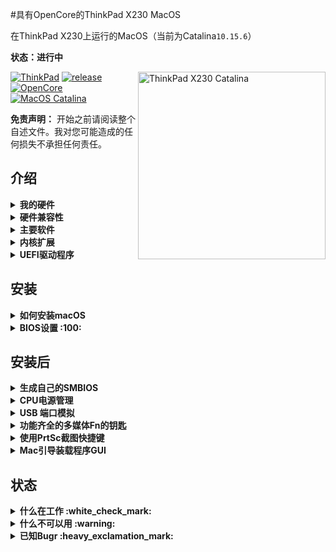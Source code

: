 #具有OpenCore的ThinkPad X230 MacOS

在ThinkPad X230上运行的MacOS（当前为Catalina`10.15.6`）

**状态：进行中**

<img align="right" src="https://ftp.bmp.ovh/imgs/2020/10/afdccda005d2aed8.png" alt="ThinkPad X230 Catalina" width="300"/>

[![ThinkPad](https://img.shields.io/badge/ThinkPad-X230-blue.svg)](https://psref.lenovo.com/syspool/Sys/PDF/withdrawnbook/ThinkPad_X230.pdf) [![release](https://img.shields.io/badge/Download-latest-brightgreen.svg)](https://github.com/banhbaoxamlan/X230-Hackintosh/releases/latest) [![OpenCore](https://img.shields.io/badge/OpenCore-0.6.2-blue.svg)](https://github.com/acidanthera/OpenCorePkg/releases/latest) [![MacOS Catalina](https://img.shields.io/badge/macOS-10.15.6-brightgreen.svg)](https://www.apple.com/macos/catalina/)

**免责声明：**
开始之前请阅读整个自述文件。我对您可能造成的任何损失不承担任何责任。

## 介绍

<details>

<summary><strong>我的硬件</strong></summary>

| Specifications      | Detail                                      |
| :------------------ | :------------------------------------------ |
| Computer model      | Lenovo ThinkPad X230 (Type: 2325)           |
| Processor           | Intel Core i7-3520M (2C4T, 2.9/3.6Ghz, 4MB) |
| Memory              | Crucial 16GB DDR3L 1867MHz, dual-channel    |
| Hard Disk           | Crucial BX500 3D-NAND 240GB                 |
| Integrated Graphics | Intel HD Graphics 4000                      |
| Display             | 12.5" HD (1366x768) TN - B125XW01.V0        |
| Audio               | Realtek ALC3202 (Layout-id: `18`)           |
| Ethernet            | Intel 82579LM Gigabit Network Connection    |
| WIFI+BT             | AzureWave AW-CB160H (BCM94360HMB)           |
| Keyboard            | 6-row, multimedia Fn keys, LED backlight    |
| Dock                | ThinkPad UltraBase Series 3                 |

</details>

<details>

<summary><strong>硬件兼容性</strong></summary>

This EFI will suit any X230 regardless of CPU model, amount of RAM, display resolution, and internal storage.

  1. Optional custom CPU Power Management guide (see below post-install)
  1. Modified
      - 1440p display models should change `NVRAM>>Add>>7C436110-AB2A-4BBB-A880-FE41995C9F82>>UIScale`: 2
      - X220 7-row keyboard should use : `SSDT-X220-KBD.aml`

</details>

<details>

<summary><strong>主要软件</strong></summary>

| Component      | Version           |
| :------------- | :---------------- |
| MacOS Catalina | 10.15.6 (19G2021) |
| OpenCore       | 0.6.2             |

</details>

<details>

<summary><strong>内核扩展</strong></summary>

| Kext                | Version |
| :------------------ | :------ |
| AirportBrcmFixup    | 2.0.9   |
| AppleALC            | 1.5.2   |
| BrcmPatchRAM        | 2.5.4   |
| EFICheckDisabler    | 0.5.0   |
| IntelMausi          | 1.0.3   |
| Lilu                | 1.4.7   |
| USBPorts            |         |
| VirtualSMC          | 1.1.6   |
| VoodooPS2Controller | 2.1.6   |
| WhateverGreen       | 1.4.2   |

</details>

<details>

<summary><strong>UEFI驱动程序</strong></summary>

| Driver          | Version           |
| :-------------- | :---------------- |
| HfsPlus.efi     | OcBinaryData      |
| OpenRuntime.efi | OpenCorePkg 0.6.2 |

</details>


## 安装

<details>

<summary><strong>如何安装macOS</strong></summary>

要安装macOS，请遵循提供的指南 [Dortania](https://dortania.github.io/getting-started/)

有用的工具 [CorpNewt](https://github.com/corpnewt) 和 [headkaze](https://github.com/headkaze/Hackintool)

完整的EFI可在 [releases](https://github.com/kikileaf/kikileaf-ThinkPad-X230-MacOS-with-OpenCore/releases) 页

</details>

<details>

<summary><strong>BIOS设置 :100:</strong></summary>

提供了一种安装修改后的BIOS的简单方法 [here](https://github.com/n4ru/1vyrain/) (无需外部编程器).

| Main | Sub #1                                 | Sub #2 | Sub #3 | Setting |
| :------------ | :----------- | ------------- | ------------- | ------------- |
| Config | Network | Wake On Lan |  | Disabled |
|  | Serial ATA (SATA) | Mode |  | AHCI |
| Advanced | System Agent (SA) configuration | Graphics Configuration | DVMT Pre-Allocated | 128MB |
|  |  |  | DVMT Total Gfx Mem | MAX |
| Security | Security Chip |  |  | Disabled |
|  | Memory Protection | Execution Prevention |  | Enabled |
|  | Anti-Theft | Current Setting |  | Disabled |
|  |  | Computrace | Current Setting | Disabled |
|  | Secure Boot |  |  | Disabled |
| Startup | UEFI/Legacy Boot |  |  | UEFI Only |
|  |  | CSM Support |  | Disabled |

</details>

## 安装后

<details>

<summary><strong>生成自己的SMBIOS</strong></summary>

对于设置SMBIOS信息,使用[GenSMBIOS] (https://github.com/corpnewt/GenSMBIOS)

- GenSMBIOS运行,选择选项1下载MacSerial SMBIOS选项3和选择

  - MacBookPro10,2

- 打开 `Config.plist`,找到PlatformInfo > >通用

  - 复制 `Serial` 到 SystemSerialNumber.

  - 复制 `Board Serial` 到 MLB.

  - 复制 `SmUUID` 到 SystemUUID.

* *提醒,你想要一个无效的串行或有效的序列号,但那些没有在使用,你想拿回一个消息:“Purchase Date not Validated”* *(苹果序列号检查)(https://checkcoverage.apple.com/)

</details>

<details>

<summary><strong>CPU电源管理</strong></summary>

推荐额外的步骤来改善与优化电池寿命CPU电源管理:

- 打开终端,复制并粘贴以下命令:

  ```bash
  curl -o ~/ssdtPRGen.sh https://raw.githubusercontent.com/Piker-Alpha/ssdtPRGen.sh/master/ssdtPRGen.sh
  chmod +x ~/ssdtPRGen.sh
  ./ssdtPRGen.sh
  ```

- 一个定制的 `SSDT.aml` 将在目录 **/Users/yourusername/Library/ssdtPRGen**中


- 重命名为 `SSDT-PM.aml` ,复制到 **EFI/OC/ACPI/**

- 打开 `Config.plist`, 添加 `ACPI>>Add>>SSDT-PM.aml`

- 重启

</details>

<details>

<summary><strong>USB 端口模拟</strong></summary>

如果您使用的是不同的模型和kext从不为你工作。试一试:

- [USBMap](https://github.com/corpnewt/USBMap)

- [Hackintool](https://github.com/headkaze/Hackintool)

</details>

<details>

<summary><strong>功能齐全的多媒体Fn的钥匙</strong></summary>

- 下载并安装(ThinkpadAssistant) (https://github.com/MSzturc/ThinkpadAssistant/releases)
- 打开应用程序,检查“登录启动”选项

</details>

<details>

<summary><strong>使用PrtSc截图快捷键</strong></summary>

- 路径 `SystemPreferences > Keyboard > Shortcuts > Screenshots`
- 点击截图和记录选项键映射
- “敲击PrtSc”在你的键盘(应该是“F13”)

</details>

<details>  
<summary><strong>Mac引导装载程序GUI</strong></summary>

- 下载二进制资源(https://github.com/acidanthera/OcBinaryData)和(OpenCanopy.efi) (https://github.com/acidanthera/OpenCorePkg/releases)
- 复制 [Resources folder](https://github.com/acidanthera/OcBinaryData) 到 `EFI/OC`
- 添加 OpenCanopy.efi 到 `EFI/OC/Drivers`
- 添加这些改变到 `config.plist`:
    - `Misc >> Boot >> PickerMode`: `External`
    - `Misc >> Boot >> PickerAttributes`:`1`
    - `UEFI >> Drivers` 并添加 `OpenCanopy.efi`

</details>

## 状态

<details>
<summary><strong>什么在工作 :white_check_mark:</strong></summary>

- [x] 电池百分比
- [x] 蓝牙
- [x] 亮度
- [x] 相机
- [x] CPU电源管理
- [x] 码头支持“ThinkPad UltraSeries 3 '
- [x] 英特尔HD 4000 - [x] GPU图形QE / CI
- [x] 英特尔以太网
- [x] 键盘的数量和亮度快捷键
- [x] 睡眠/唤醒
- [x] 声音的耳机自动检测、静音、音量控制完全工作的
- [x] Touchpad的手指滑动作品的
- [x] 小红帽很完美。就像在Windows或Linux上一样
- [x]  eGPU  (由 [lese9855](https://github.com/lese9855) 已经证实 [#11](https://github.com/banhbaoxamlan/X230-Hackintosh/issues/11))

</details>

<details>

<summary><strong>什么不可以用 :warning:</strong></summary>

- [ ] 指纹阅读器
- [ ] VGA
- [ ] SD读卡器 (禁用`SSDT-SDC.aml`)

</details>

<details>

<summary><strong>已知Bugr :heavy_exclamation_mark:</strong></summary>

- [ ] 小红帽从睡眠中醒来后不工作

</details>

